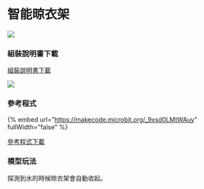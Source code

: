 # 智能晾衣架

![](https://kittenbothk.readthedocs.io/en/latest/\_images/hanger1.png)

### 組裝說明書下載

[組裝說明書下載](https://drive.google.com/drive/folders/1wg\_edUZFrqyUONA0FJ6vFBkGArRsfnf4?usp=sharing)

![](https://kittenbothk.readthedocs.io/en/latest/\_images/hanger\_wire.png)

### 參考程式

{% embed url="https://makecode.microbit.org/_9xsd0LMtWAuy" fullWidth="false" %}

[參考程式下載](https://makecode.microbit.org/\_YMzFDACEoKdd)

### 模型玩法

探測到水的時候晾衣架會自動收起。
